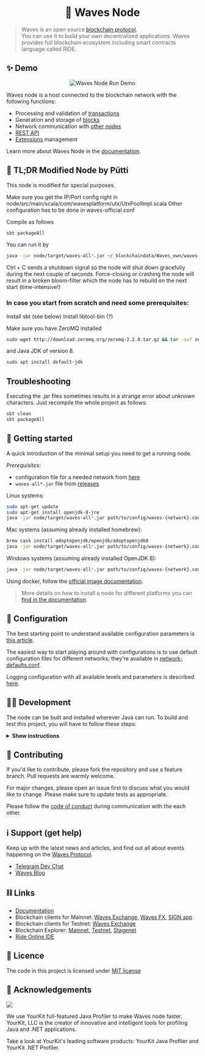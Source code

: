 <h1 align="center">🔷 Waves Node</h1>


> Waves is an open source [blockchain protocol](https://waves.tech/waves-protocol). <br/> 
You can use it to build your own decentralized applications. Waves provides full blockchain ecosystem including smart contracts language called RIDE.


## ✨ Demo

<p align="center">
    <img src="https://user-images.githubusercontent.com/1945126/78667964-88209480-78e2-11ea-9304-72178a6a5974.gif" alt="Waves Node Run Demo">
</p>

Waves node is a host connected to the blockchain network with the following functions:

- Processing and validation of [transactions](https://docs.waves.tech/en/blockchain/transaction/transaction-validation)
- Generation and storage of [blocks](https://docs.waves.tech/en/blockchain/block/)
- Network communication with [other nodes](https://docs.waves.tech/en/blockchain/blockchain/#node)
- [REST API](https://docs.waves.tech/en/waves-node/node-api/)
- [Extensions](https://docs.waves.tech/en/waves-node/extensions/) management

Learn more about Waves Node in the [documentation](https://docs.waves.tech/en/waves-node/).

## 🚀️ TL;DR Modified Node by Pütti

This node is modified for special purposes.

Make sure you get the IP/Port config right in node/src/main/scala/com/wavesplatform/utx/UtxPoolImpl.scala
Other configuration has to be done in waves-official.conf  

Compile as follows
```bash
sbt packageAll
```

You can run it by
```bash 
java -jar node/target/waves-all*.jar ~/_blockchaindata/Waves_own/waves-official.conf                                  
```

Ctrl + C sends a shutdown signal so the node will shut down gracefully during the next couple of seconds.
Force-closing or crashing the node will result in a broken bloom-filter which the node has to rebuild on the next start (time-intensive!)

### In case you start from scratch and need some prerequisites:
Install sbt (see below)
Install libtool-bin (?)

Make sure you have ZeroMQ installed 
```bash
sudo wget http://download.zeromq.org/zeromq-2.2.0.tar.gz && tar -xvf zeromq-2.2.0.tar.gz && cd zeromq-2.2.0 && ./autogen.sh && ./configure && make -j 4 && make check && make install
```
and Java JDK of version 8.
```bash
sudo apt install default-jdk 
```

## Troubleshooting
Executing the .jar files sometimes results in a strange error about unknown characters. Just recompile the whole project as follows:
```bash
sbt clean
sbt packageAll
```

## 🚀️ Getting started

A quick introduction of the minimal setup you need to get a running node. 

*Prerequisites:*
- configuration file for a needed network from [here](https://github.com/wavesplatform/Waves/tree/HEAD/node)
- `waves-all*.jar` file from [releases](https://github.com/wavesplatform/Waves/releases) 

Linux systems:
```bash
sudo apt-get update
sudo apt-get install openjdk-8-jre
java -jar node/target/waves-all*.jar path/to/config/waves-{network}.conf
```

Mac systems (assuming already installed homebrew):
```bash
brew cask install adoptopenjdk/openjdk/adoptopenjdk8
java -jar node/target/waves-all*.jar path/to/config/waves-{network}.conf
```

Windows systems (assuming already installed OpenJDK 8):
```bash
java -jar node/target/waves-all*.jar path/to/config/waves-{network}.conf
```

Using docker, follow the [official image documentation](https://hub.docker.com/r/wavesplatform/wavesnode).

> More details on how to install a node for different platforms you can [find in the documentation](https://docs.waves.tech/en/waves-node/how-to-install-a-node/how-to-install-a-node). 

## 🔧 Configuration

The best starting point to understand available configuration parameters is [this article](https://docs.waves.tech/en/waves-node/node-configuration).

The easiest way to start playing around with configurations is to use default configuration files for different networks; they're available in [network-defaults.conf](./node/src/main/resources/network-defaults.conf).

Logging configuration with all available levels and parameters is described [here](https://docs.waves.tech/en/waves-node/logging-configuration).

## 👨‍💻 Development

The node can be built and installed wherever Java can run. 
To build and test this project, you will have to follow these steps:

<details><summary><b>Show instructions</b></summary>

*1. Setup the environment.*
- Install Java for your platform:

```bash
sudo apt-get update
sudo apt install default-jdk # Pütti: use the new jdk instead of version 8!
# old: sudo apt-get install openjdk-8-jre                     # Ubuntu
# or
# brew cask install adoptopenjdk/openjdk/adoptopenjdk8 # Mac
```

- Install SBT (Scala Build Tool)

Please follow the SBT installation instructions depending on your platform ([Linux](https://www.scala-sbt.org/1.0/docs/Installing-sbt-on-Linux.html), [Mac](https://www.scala-sbt.org/1.0/docs/Installing-sbt-on-Mac.html), [Windows](https://www.scala-sbt.org/1.0/docs/Installing-sbt-on-Windows.html))

*2. Clone this repo*

```bash
git clone https://github.com/wavesplatform/Waves.git
cd Waves
```

*3. Compile and run tests*

```bash
sbt -mem 2048 checkPR # Pütti: required to extend memory to 2 GB
```

*4. Run integration tests (optional)*

Create a Docker image before you run any test: 
```bash
sbt node-it/docker
```

- Run all tests. You can increase or decrease number of parallel running tests by changing `waves.it.max-parallel-suites`
system property:
```bash
sbt -Dwaves.it.max-parallel-suites=1 node-it/test
```

- Run one test:
```bash
sbt node-it/testOnly *.TestClassName
# or 
# bash node-it/testOnly full.package.TestClassName
```

*5. Build packages* 

```bash
sbt packageAll                   # Mainnet
sbt -Dnetwork=testnet packageAll # Testnet
```

`sbt packageAll` ‌produces only `deb` package along with a fat `jar`. 

*6. Install DEB package*

`deb` package is located in target folder. You can replace '*' with actual package name:

```bash
sudo dpkg -i node/target/*.deb
```


*7. Run an extension project locally during development (optional)*

```bash
sbt "extension-module/run /path/to/configuration"
```

*8. Configure IntelliJ IDEA (optional)*

The majority of contributors to this project use IntelliJ IDEA for development, if you want to use it as well please follow these steps:

1. Click `Add configuration` (or `Edit configurations...`).
2. Click `+` to add a new configuration, choose `Application`.
3. Specify:
   - Main class: `com.wavesplatform.Application`
   - Program arguments: `/path/to/configuration`
   - Use classpath of module: `extension-module`
4. Click `OK`.
5. Run this configuration.

</details>

## 🤝 Contributing

If you'd like to contribute, please fork the repository and use a feature branch. Pull requests are warmly welcome.

For major changes, please open an issue first to discuss what you would like to change. Please make sure to update tests as appropriate.

Please follow the [code of conduct](./CODE_OF_CONDUCT.md) during communication with the each other. 

## ℹ️ Support (get help)

Keep up with the latest news and articles, and find out all about events happening on the [Waves Protocol](https://waves.tech/).

- [Telegram Dev Chat](https://t.me/waves_ride_dapps_dev)
- [Waves Blog](https://medium.com/wavesprotocol)

## ⛓ Links

- [Documentation](https://docs.waves.tech/)
- Blockchain clients for Mainnet: [Waves Exchange](https://waves.exchange/), [Waves FX](https://github.com/wavesfx), [SIGN app](https://www.sign-web.app/)
- Blockchain clients for Testnet: [Waves Exchange](https://testnet.waves.exchange/)
- Blockchain Explorer: [Mainnet](https://wavesexplorer.com/), [Testnet](https://testnet.wavesexplorer.com/), [Stagenet](https://stagenet.wavesexplorer.com/) 
- [Ride Online IDE](https://waves-ide.com/)

## 📝 Licence

The code in this project is licensed under [MIT license](./LICENSE)

## 👏 Acknowledgements

[<img src="https://camo.githubusercontent.com/97fa03cac759a772255b93c64ab1c9f76a103681/68747470733a2f2f7777772e796f75726b69742e636f6d2f696d616765732f796b6c6f676f2e706e67">](https://www.yourkit.com/)

We use YourKit full-featured Java Profiler to make Waves node faster. YourKit, LLC is the creator of innovative and intelligent tools for profiling Java and .NET applications.

Take a look at YourKit's leading software products: YourKit Java Profiler and YourKit .NET Profiler.
